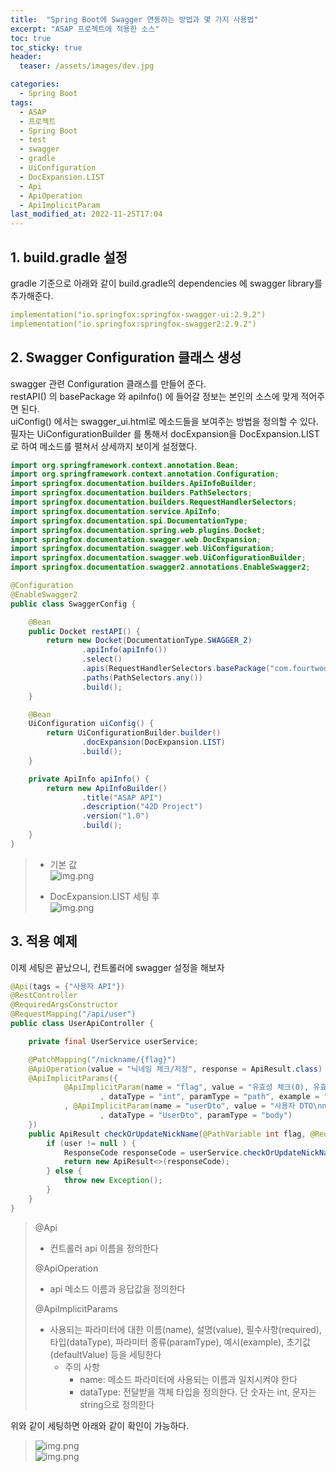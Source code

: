 ```yaml
---
title:  "Spring Boot에 Swagger 연동하는 방법과 몇 가지 사용법"
excerpt: "ASAP 프로젝트에 적용한 소스"
toc: true
toc_sticky: true
header:
  teaser: /assets/images/dev.jpg

categories:
  - Spring Boot
tags:
  - ASAP
  - 프로젝트
  - Spring Boot
  - test
  - swagger
  - gradle
  - UiConfiguration
  - DocExpansion.LIST
  - Api
  - ApiOperation
  - ApiImplicitParam
last_modified_at: 2022-11-25T17:04
---
```


## 1. build.gradle 설정
gradle 기준으로 아래와 같이 build.gradle의 dependencies 에 swagger library를 추가해준다.  
```yaml
implementation("io.springfox:springfox-swagger-ui:2.9.2")
implementation("io.springfox:springfox-swagger2:2.9.2")
```

## 2. Swagger Configuration 클래스 생성
swagger 관련 Configuration 클래스를 만들어 준다.  
restAPI() 의 basePackage 와 apiInfo() 에 들어갈 정보는 본인의 소스에 맞게 적어주면 된다.  
uiConfig() 에서는 swagger_ui.html로 메소드들을 보여주는 방법을 정의할 수 있다.    
필자는 UiConfigurationBuilder 를 통해서 docExpansion을 DocExpansion.LIST 로 하여 메소드를 펼쳐서 상세까지 보이게 설정했다.  
```java
import org.springframework.context.annotation.Bean;
import org.springframework.context.annotation.Configuration;
import springfox.documentation.builders.ApiInfoBuilder;
import springfox.documentation.builders.PathSelectors;
import springfox.documentation.builders.RequestHandlerSelectors;
import springfox.documentation.service.ApiInfo;
import springfox.documentation.spi.DocumentationType;
import springfox.documentation.spring.web.plugins.Docket;
import springfox.documentation.swagger.web.DocExpansion;
import springfox.documentation.swagger.web.UiConfiguration;
import springfox.documentation.swagger.web.UiConfigurationBuilder;
import springfox.documentation.swagger2.annotations.EnableSwagger2;

@Configuration
@EnableSwagger2
public class SwaggerConfig {

    @Bean
    public Docket restAPI() {
        return new Docket(DocumentationType.SWAGGER_2)
                .apiInfo(apiInfo())
                .select()
                .apis(RequestHandlerSelectors.basePackage("com.fourtwod"))
                .paths(PathSelectors.any())
                .build();
    }

    @Bean
    UiConfiguration uiConfig() {
        return UiConfigurationBuilder.builder()
                .docExpansion(DocExpansion.LIST)
                .build();
    }

    private ApiInfo apiInfo() {
        return new ApiInfoBuilder()
                .title("ASAP API")
                .description("42D Project")
                .version("1.0")
                .build();
    }
}
```
> - 기본 값  
> ![img.png]({{site.url}}/assets/images/20221125/before.png)
> 
> - DocExpansion.LIST 세팅 후  
> ![img.png]({{site.url}}/assets/images/20221125/after.png)

## 3. 적용 예제
이제 세팅은 끝났으니, 컨트롤러에 swagger 설정을 해보자  
```java
@Api(tags = {"사용자 API"})
@RestController
@RequiredArgsConstructor
@RequestMapping("/api/user")
public class UserApiController {

    private final UserService userService;

    @PatchMapping("/nickname/{flag}")
    @ApiOperation(value = "닉네임 체크/저장", response = ApiResult.class)
    @ApiImplicitParams({
            @ApiImplicitParam(name = "flag", value = "유효성 체크(0), 유효성 체크 및 저장(1)", required = true
                    , dataType = "int", paramType = "path", example = "0")
            , @ApiImplicitParam(name = "userDto", value = "사용자 DTO\nnickname: 닉네임", required = true
                    , dataType = "UserDto", paramType = "body")
    })
    public ApiResult checkOrUpdateNickName(@PathVariable int flag, @RequestBody UserDto userDto, @ApiIgnore @LoginUser SessionUser user) throws Exception {
        if (user != null ) {
            ResponseCode responseCode = userService.checkOrUpdateNickName(flag, userDto.getNickname(), user);
            return new ApiResult<>(responseCode);
        } else {
            throw new Exception();
        }
    }
}
```

> @Api
> - 컨트롤러 api 이름을 정의한다
> 
> @ApiOperation
> - api 메소드 이름과 응답값을 정의한다
> 
> @ApiImplicitParams
> - 사용되는 파라미터에 대한 이름(name), 설명(value), 필수사항(required), 타입(dataType), 파라미터 종류(paramType), 예시(example), 초기값(defaultValue) 등을 세팅한다
>   - 주의 사항
>     - name: 메소드 파라미터에 사용되는 이름과 일치시켜야 한다
>     - dataType: 전달받을 객체 타입을 정의한다. 단 숫자는 int, 문자는 string으로 정의한다

위와 같이 세팅하면 아래와 같이 확인이 가능하다.
> ![img.png]({{site.url}}/assets/images/20221125/master.png)  
> ![img.png]({{site.url}}/assets/images/20221125/detail.png)